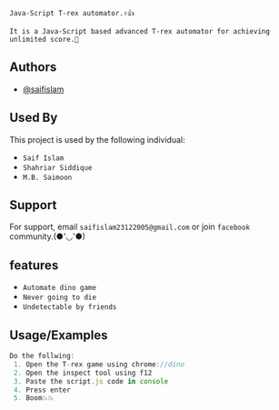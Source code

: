 
`Java-Script T-rex automator.✌️👍`

`It is a Java-Script based advanced T-rex automator for achieving unlimited score.🙂
`


## Authors

- [@saifislam](https://www.github.com/sa-if)


## Used By

This project is used by the following individual:

- `Saif Islam`  
- `Shahriar Siddique`
- `M.B. Saimoon`


## Support

For support, email `saifislam23122005@gmail.com` or join `facebook` community.(●'◡'●)

## features


- `Automate dino game`
- `Never going to die`
- `Undetectable by friends`



## Usage/Examples

```javascript
Do the follwing:
 1. Open the T-rex game using chrome://dino
 2. Open the inspect tool using f12
 3. Paste the script.js code in console
 4. Press enter
 5. Boom💥💥





